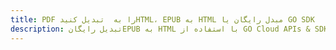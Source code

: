 ---title: PDF را به  تبدیل کنیدHTML، EPUB به HTML مبدل رایگان یا GO SDKdescription: تبدیل رایگانEPUB به HTML با استفاده از GO Cloud APIs & SDK همچنین اسناد PDF را در Cloud ایجاد، ویرایش و رندر کنید.---